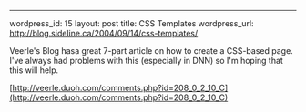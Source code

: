 --- 
wordpress_id: 15
layout: post
title: CSS Templates
wordpress_url: http://blog.sideline.ca/2004/09/14/css-templates/

Veerle's Blog hasa great 7-part article on how to create a CSS-based page. I've always had problems with this (especially in DNN) so I'm hoping that this will help.

[http://veerle.duoh.com/comments.php?id=208_0_2_10_C](http://veerle.duoh.com/comments.php?id=208_0_2_10_C)
